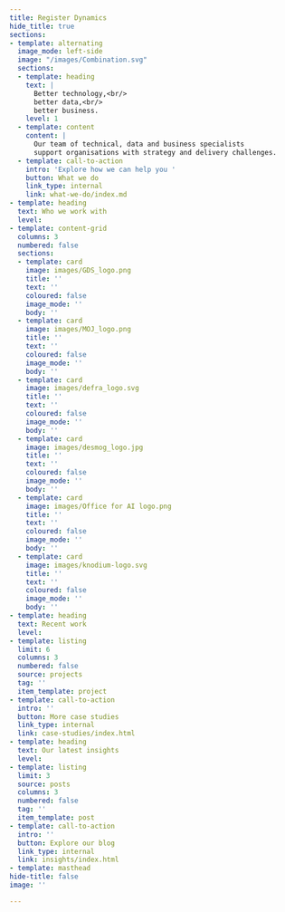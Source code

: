 ```yaml
---
title: Register Dynamics
hide_title: true
sections:
- template: alternating
  image_mode: left-side
  image: "/images/Combination.svg"
  sections:
  - template: heading
    text: |
      Better technology,<br/>
      better data,<br/>
      better business.
    level: 1
  - template: content
    content: |
      Our team of technical, data and business specialists
      support organisations with strategy and delivery challenges.
  - template: call-to-action
    intro: 'Explore how we can help you '
    button: What we do
    link_type: internal
    link: what-we-do/index.md
- template: heading
  text: Who we work with
  level: 
- template: content-grid
  columns: 3
  numbered: false
  sections:
  - template: card
    image: images/GDS_logo.png
    title: ''
    text: ''
    coloured: false
    image_mode: ''
    body: ''
  - template: card
    image: images/MOJ_logo.png
    title: ''
    text: ''
    coloured: false
    image_mode: ''
    body: ''
  - template: card
    image: images/defra_logo.svg
    title: ''
    text: ''
    coloured: false
    image_mode: ''
    body: ''
  - template: card
    image: images/desmog_logo.jpg
    title: ''
    text: ''
    coloured: false
    image_mode: ''
    body: ''
  - template: card
    image: images/Office for AI logo.png
    title: ''
    text: ''
    coloured: false
    image_mode: ''
    body: ''
  - template: card
    image: images/knodium-logo.svg
    title: ''
    text: ''
    coloured: false
    image_mode: ''
    body: ''
- template: heading
  text: Recent work
  level: 
- template: listing
  limit: 6
  columns: 3
  numbered: false
  source: projects
  tag: ''
  item_template: project
- template: call-to-action
  intro: ''
  button: More case studies
  link_type: internal
  link: case-studies/index.html
- template: heading
  text: Our latest insights
  level: 
- template: listing
  limit: 3
  source: posts
  columns: 3
  numbered: false
  tag: ''
  item_template: post
- template: call-to-action
  intro: ''
  button: Explore our blog
  link_type: internal
  link: insights/index.html
- template: masthead
hide-title: false
image: ''

---
```

